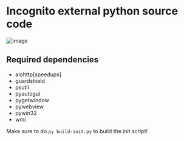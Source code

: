 # Incognito external python source code
![image](https://github.com/Incognito-Roblox/external-py/assets/148693477/18ed9117-9172-4145-8915-bdd401a5adcd)

## Required dependencies

- aiohttp[speedups]
- guardshield
- psutil
- pyautogui
- pygetwindow
- pywebview
- pywin32
- wmi

Make sure to do `py build-init.py` to build the init script!
